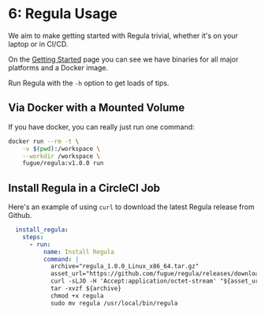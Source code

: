 # 6: Regula Usage

We aim to make getting started with Regula trivial, whether it's on your laptop
or in CI/CD.

On the [Getting Started](https://regula.dev/getting-started.html) page you can
see we have binaries for all major platforms and a Docker image.

Run Regula with the `-h` option to get loads of tips.

## Via Docker with a Mounted Volume

If you have docker, you can really just run one command:

```bash
docker run --rm -t \
    -v $(pwd):/workspace \
    --workdir /workspace \
    fugue/regula:v1.0.0 run
```

## Install Regula in a CircleCI Job

Here's an example of using `curl` to download the latest Regula release from Github.

```yaml
  install_regula:
    steps:
      - run:
          name: Install Regula
          command: |
            archive="regula_1.0.0_Linux_x86_64.tar.gz"
            asset_url="https://github.com/fugue/regula/releases/download/v1.0.0/${archive}"
            curl -sLJO -H 'Accept:application/octet-stream' "${asset_url}"
            tar -xvzf ${archive}
            chmod +x regula
            sudo mv regula /usr/local/bin/regula
```
